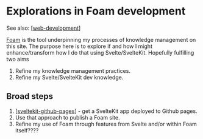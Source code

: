 <!--
 Copyright (C) 2023 David Jones
 
 This file is part of memex.
 
 memex is free software: you can redistribute it and/or modify
 it under the terms of the GNU General Public License as published by
 the Free Software Foundation, either version 3 of the License, or
 (at your option) any later version.
 
 memex is distributed in the hope that it will be useful,
 but WITHOUT ANY WARRANTY; without even the implied warranty of
 MERCHANTABILITY or FITNESS FOR A PARTICULAR PURPOSE.  See the
 GNU General Public License for more details.
 
 You should have received a copy of the GNU General Public License
 along with memex.  If not, see <http://www.gnu.org/licenses/>.
-->

# Explorations in Foam development

See also: [[web-development]]

[Foam](https://foambubble.github.io/foam/) is the tool underpinning my processes of knowledge management on this site. The purpose here is to explore if and how I might enhance/transform how I do that using Svelte/SvelteKit. Hopefully fulfilling two aims

1. Refine my knowledge management practices.
2. Refine my Svelte/SvelteKit dev knowledge.

## Broad steps

1. [[sveltekit-github-pages]] - get a SvelteKit app deployed to Github pages.
2. Use that approach to publish a Foam site.
3. Refine my use of Foam through features from Svelte and/or within Foam itself????



[//begin]: # "Autogenerated link references for markdown compatibility"
[web-development]: ../../web-development "Web development"
[sveltekit-github-pages]: sveltekit-github-pages "SvelteKit and Github pages"
[//end]: # "Autogenerated link references"